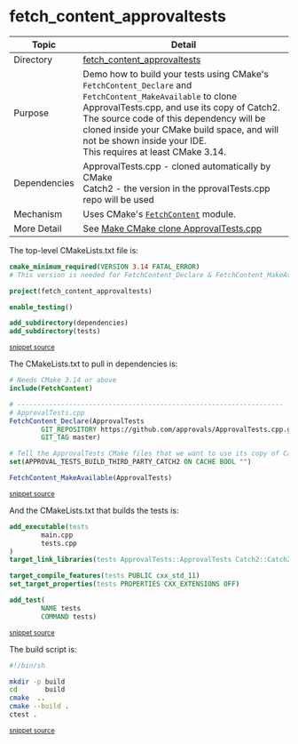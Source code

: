 <!--
GENERATED FILE - DO NOT EDIT
This file was generated by [MarkdownSnippets](https://github.com/SimonCropp/MarkdownSnippets).
Source File: /fetch_content_approvaltests/mdsource/README.source.md
To change this file edit the source file and then execute ./run_markdown_templates.sh.
-->

# fetch_content_approvaltests

 <!-- include: fetch_content_approvaltests. path: /fetch_content_approvaltests/mdsource/fetch_content_approvaltests.include.md -->
| Topic        | Detail                                                       |
| ------------ | ------------------------------------------------------------ |
| Directory    | [fetch_content_approvaltests](/fetch_content_approvaltests/) |
| Purpose      | Demo how to build your tests using CMake's `FetchContent_Declare` and `FetchContent_MakeAvailable` to clone ApprovalTests.cpp, and use its copy of Catch2.<br />The source code of this dependency will be cloned inside your CMake build space, and will not be shown inside your IDE.<br />This requires at least CMake 3.14. |
| Dependencies | ApprovalTests.cpp - cloned automatically by CMake<br />Catch2 - the version in the pprovalTests.cpp repo will be used |
| Mechanism    | Uses CMake's [`FetchContent`](https://cmake.org/cmake/help/latest/module/FetchContent.html) module. |
| More Detail  | See [Make CMake clone ApprovalTests.cpp](https://github.com/approvals/ApprovalTests.cpp/blob/master/doc/CMakeIntegration.md#make-cmake-clone-approvaltestscpp) |
 <!-- end include: fetch_content_approvaltests. path: /fetch_content_approvaltests/mdsource/fetch_content_approvaltests.include.md -->

The top-level CMakeLists.txt file is:

 <!-- include: inc_fetch_content_approvaltests_cmakelists. path: /fetch_content_approvaltests/mdsource/inc_fetch_content_approvaltests_cmakelists.include.md -->

```cmake
cmake_minimum_required(VERSION 3.14 FATAL_ERROR)
# This version is needed for FetchContent_Declare & FetchContent_MakeAvailable

project(fetch_content_approvaltests)

enable_testing()

add_subdirectory(dependencies)
add_subdirectory(tests)
```
<sup><a href='https://github.com/claremacrae/ApprovalTests.cpp.CMakeSamples/blob/main/./fetch_content_approvaltests/CMakeLists.txt' title='File snippet was copied from'>snippet source</a></sup>
 <!-- end include: inc_fetch_content_approvaltests_cmakelists. path: /fetch_content_approvaltests/mdsource/inc_fetch_content_approvaltests_cmakelists.include.md -->

The CMakeLists.txt to pull in dependencies is:

 <!-- include: inc_fetch_content_approvaltests_dependencies_cmakelists. path: /fetch_content_approvaltests/mdsource/inc_fetch_content_approvaltests_dependencies_cmakelists.include.md -->

```cmake
# Needs CMake 3.14 or above
include(FetchContent)

# -------------------------------------------------------------------
# ApprovalTests.cpp
FetchContent_Declare(ApprovalTests
        GIT_REPOSITORY https://github.com/approvals/ApprovalTests.cpp.git
        GIT_TAG master)

# Tell the ApprovalTests CMake files that we want to use its copy of Catch2:
set(APPROVAL_TESTS_BUILD_THIRD_PARTY_CATCH2 ON CACHE BOOL "")

FetchContent_MakeAvailable(ApprovalTests)
```
<sup><a href='https://github.com/claremacrae/ApprovalTests.cpp.CMakeSamples/blob/main/./fetch_content_approvaltests/dependencies/CMakeLists.txt' title='File snippet was copied from'>snippet source</a></sup>
 <!-- end include: inc_fetch_content_approvaltests_dependencies_cmakelists. path: /fetch_content_approvaltests/mdsource/inc_fetch_content_approvaltests_dependencies_cmakelists.include.md -->

And the CMakeLists.txt that builds the tests is:

 <!-- include: inc_fetch_content_approvaltests_tests_cmakelists. path: /fetch_content_approvaltests/mdsource/inc_fetch_content_approvaltests_tests_cmakelists.include.md -->

```cmake
add_executable(tests
        main.cpp
        tests.cpp
)
target_link_libraries(tests ApprovalTests::ApprovalTests Catch2::Catch2)

target_compile_features(tests PUBLIC cxx_std_11)
set_target_properties(tests PROPERTIES CXX_EXTENSIONS OFF)

add_test(
        NAME tests
        COMMAND tests)
```
<sup><a href='https://github.com/claremacrae/ApprovalTests.cpp.CMakeSamples/blob/main/./fetch_content_approvaltests/tests/CMakeLists.txt' title='File snippet was copied from'>snippet source</a></sup>
 <!-- end include: inc_fetch_content_approvaltests_tests_cmakelists. path: /fetch_content_approvaltests/mdsource/inc_fetch_content_approvaltests_tests_cmakelists.include.md -->

The build script is:

 <!-- include: inc_fetch_content_approvaltests_build. path: /fetch_content_approvaltests/mdsource/inc_fetch_content_approvaltests_build.include.md -->

```bash
#!/bin/sh

mkdir -p build
cd       build
cmake  ..
cmake --build .
ctest .
```
<sup><a href='https://github.com/claremacrae/ApprovalTests.cpp.CMakeSamples/blob/main/./fetch_content_approvaltests/build.sh' title='File snippet was copied from'>snippet source</a></sup>
 <!-- end include: inc_fetch_content_approvaltests_build. path: /fetch_content_approvaltests/mdsource/inc_fetch_content_approvaltests_build.include.md -->
